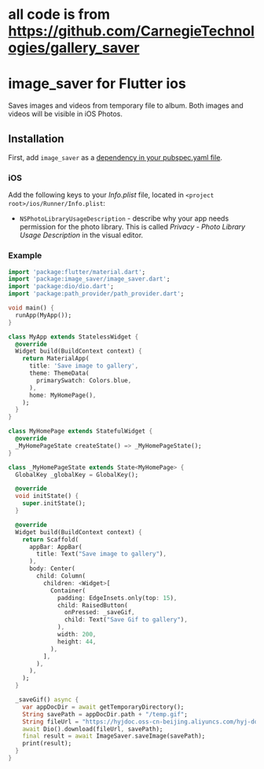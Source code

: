 # all code is from https://github.com/CarnegieTechnologies/gallery_saver
# image_saver for Flutter ios

Saves images and videos from temporary file to album. 
Both images and videos will be visible in iOS Photos.

## Installation

First, add `image_saver` as a [dependency in your pubspec.yaml file](https://flutter.io/platform-plugins/).

### iOS

Add the following keys to your _Info.plist_ file, located in `<project root>/ios/Runner/Info.plist`:

* `NSPhotoLibraryUsageDescription` - describe why your app needs permission for the photo library. This is called _Privacy - Photo Library Usage Description_ in the visual editor.

### Example

``` dart
import 'package:flutter/material.dart';
import 'package:image_saver/image_saver.dart';
import 'package:dio/dio.dart';
import 'package:path_provider/path_provider.dart';

void main() {
  runApp(MyApp());
}

class MyApp extends StatelessWidget {
  @override
  Widget build(BuildContext context) {
    return MaterialApp(
      title: 'Save image to gallery',
      theme: ThemeData(
        primarySwatch: Colors.blue,
      ),
      home: MyHomePage(),
    );
  }
}

class MyHomePage extends StatefulWidget {
  @override
  _MyHomePageState createState() => _MyHomePageState();
}

class _MyHomePageState extends State<MyHomePage> {
  GlobalKey _globalKey = GlobalKey();

  @override
  void initState() {
    super.initState();
  }

  @override
  Widget build(BuildContext context) {
    return Scaffold(
      appBar: AppBar(
        title: Text("Save image to gallery"),
      ),
      body: Center(
        child: Column(
          children: <Widget>[
            Container(
              padding: EdgeInsets.only(top: 15),
              child: RaisedButton(
                onPressed: _saveGif,
                child: Text("Save Gif to gallery"),
              ),
              width: 200,
              height: 44,
            ),
          ],
        ),
      ),
    );
  }

  _saveGif() async {
    var appDocDir = await getTemporaryDirectory();
    String savePath = appDocDir.path + "/temp.gif";
    String fileUrl = "https://hyjdoc.oss-cn-beijing.aliyuncs.com/hyj-doc-flutter-demo-run.gif";
    await Dio().download(fileUrl, savePath);
    final result = await ImageSaver.saveImage(savePath);
    print(result);
  }
}
```
